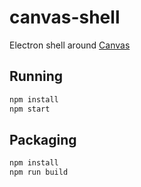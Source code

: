 # canvas-shell

Electron shell around [Canvas](https://usecanvas.com)

## Running

```bash
npm install
npm start
```

## Packaging

```bash
npm install
npm run build
```

